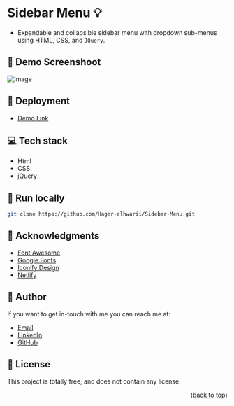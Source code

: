 # Sidebar Menu :bulb:
<a name="readme-top"></a>
- Expandable and collapsible sidebar menu with dropdown sub-menus using HTML, CSS, and `JQuery`.

## :camera_flash: Demo Screenshoot
![image](https://github.com/Hager-elhwarii/Sidebar-Menu/assets/80959882/e810ccca-3126-4b38-a961-db9b0618f8e5)

## 🚀 Deployment 
- [Demo Link](https://sidebar-menu-dottie.netlify.app/)

## 💻 Tech stack
- Html
- CSS
- jQuery

##  🔐 Run locally 

```bash
git clone https://github.com/Hager-elhwarii/Sidebar-Menu.git
```

## 📌 Acknowledgments

- [Font Awesome](https://fontawesome.com/)
- [Google Fonts](http://hager.a.elhawary@gmail.com/)
- [Iconify Design](https://iconify.design/)
- [Netlify](https://www.netlify.com/)

  
## 🦄 Author
If you want to get in-touch with me you can reach me at:

-  [Email](http://hager.a.elhawary@gmail.com/)
-  [LinkedIn](https://www.linkedin.com/in/hager-omar-elhawary/)
-  [GitHub](https://github.com/Hager-elhwarii)

## 📘 License
This project is totally free,  and does not contain any license.

<p align="right">(<a href="#readme-top">back to top</a>)</p>
